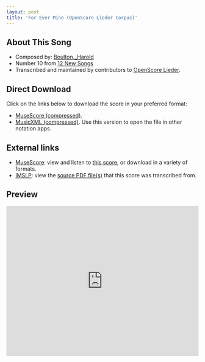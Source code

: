 ```yaml
---
layout: post
title: 'For Ever Mine (OpenScore Lieder Corpus)'
---
```


## About This Song

- Composed by: [Boulton,_Harold](https://fourscoreandmore.org/openscore/lieder/Boulton,_Harold)
- Number 10 from [12 New Songs](https://fourscoreandmore.org/openscore/lieder/Boulton,_Harold/12_New_Songs)
- Transcribed and maintained by contributors to [OpenScore Lieder].

[OpenScore Lieder]: https://musescore.com/openscore-lieder-corpus

## Direct Download

Click on the links below to download the score in your preferred format:
- [MuseScore (compressed)](https://github.com/openscore/lieder/blob/main/scores/Boulton,_Harold/12_New_Songs/10_For_Ever_Mine/lc6416048.mscz?raw=true).
- [MusicXML (compressed)](https://github.com/openscore/lieder/blob/main/scores/Boulton,_Harold/12_New_Songs/10_For_Ever_Mine/lc6416048.mxl?raw=true). Use this version to open the file in other notation apps.

## External links

- [MuseScore]: view and listen to [this score][MuseScore], or download in a variety of formats.
- [IMSLP]: view the [source PDF file(s)][IMSLP] that this score was transcribed from.

[MuseScore]: https://musescore.com/score/6416048
[IMSLP]: https://imslp.org/wiki/Special:ReverseLookup/285334

## Preview

<iframe width="100%" height="394" src="https://musescore.com/openscore-lieder-corpus/scores/6416048/embed" frameborder="0" allowfullscreen allow="autoplay; fullscreen"></iframe>
